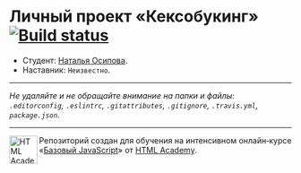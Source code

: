 # Личный проект «Кексобукинг» [![Build status][travis-image]][travis-url]

* Студент: [Наталья  Осипова](https://up.htmlacademy.ru/javascript/11/user/479457).
* Наставник: `Неизвестно`.

---

_Не удаляйте и не обращайте внимание на папки и файлы:_<br>
_`.editorconfig`, `.eslintrc`, `.gitattributes`, `.gitignore`, `.travis.yml`, `package.json`._

---

<a href="https://htmlacademy.ru/intensive/javascript"><img align="left" width="50" height="50" title="HTML Academy" src="https://up.htmlacademy.ru/static/img/intensive/javascript/logo-for-github.svg"></a>

Репозиторий создан для обучения на интенсивном онлайн‑курсе «[Базовый JavaScript](https://htmlacademy.ru/intensive/javascript)» от [HTML Academy](https://htmlacademy.ru).

[travis-image]: https://travis-ci.org/htmlacademy-javascript/479457-keksobooking.svg?branch=master
[travis-url]: https://travis-ci.org/htmlacademy-javascript/479457-keksobooking
